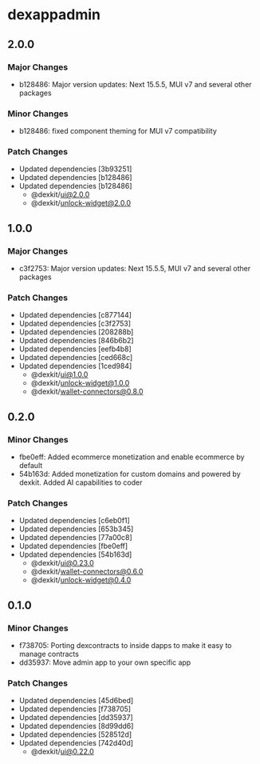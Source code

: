 # dexappadmin

## 2.0.0

### Major Changes

- b128486: Major version updates: Next 15.5.5, MUI v7 and several other packages

### Minor Changes

- b128486: fixed component theming for MUI v7 compatibility

### Patch Changes

- Updated dependencies [3b93251]
- Updated dependencies [b128486]
- Updated dependencies [b128486]
  - @dexkit/ui@2.0.0
  - @dexkit/unlock-widget@2.0.0

## 1.0.0

### Major Changes

- c3f2753: Major version updates: Next 15.5.5, MUI v7 and several other packages

### Patch Changes

- Updated dependencies [c877144]
- Updated dependencies [c3f2753]
- Updated dependencies [208288b]
- Updated dependencies [846b6b2]
- Updated dependencies [eefb4b8]
- Updated dependencies [ced668c]
- Updated dependencies [1ced984]
  - @dexkit/ui@1.0.0
  - @dexkit/unlock-widget@1.0.0
  - @dexkit/wallet-connectors@0.8.0

## 0.2.0

### Minor Changes

- fbe0eff: Added ecommerce monetization and enable ecommerce by default
- 54b163d: Added monetization for custom domains and powered by dexkit. Added AI capabilities to coder

### Patch Changes

- Updated dependencies [c6eb0f1]
- Updated dependencies [653b345]
- Updated dependencies [77a00c8]
- Updated dependencies [fbe0eff]
- Updated dependencies [54b163d]
  - @dexkit/ui@0.23.0
  - @dexkit/wallet-connectors@0.6.0
  - @dexkit/unlock-widget@0.4.0

## 0.1.0

### Minor Changes

- f738705: Porting dexcontracts to inside dapps to make it easy to manage contracts
- dd35937: Move admin app to your own specific app

### Patch Changes

- Updated dependencies [45d6bed]
- Updated dependencies [f738705]
- Updated dependencies [dd35937]
- Updated dependencies [8d99dd6]
- Updated dependencies [528512d]
- Updated dependencies [742d40d]
  - @dexkit/ui@0.22.0

